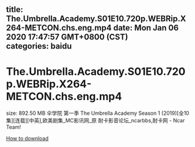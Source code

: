 
title: The.Umbrella.Academy.S01E10.720p.WEBRip.X264-METCON.chs.eng.mp4
date: Mon Jan 06 2020 17:47:57 GMT+0800 (CST)    
categories: baidu
---

# The.Umbrella.Academy.S01E10.720p.WEBRip.X264-METCON.chs.eng.mp4
size: 892.50 MB
 伞学院 第一季 The Umbrella Academy Season 1 (2019)[全10集][连载][中英],欧美剧集_MC影讯网_原 耐卡影音论坛_ncarbbs,耐卡网 - Ncar Team!
 

[How to download](https://bpcam.bemobtrk.com/go/2ceec3aa-1ca2-46d6-b9ff-aaa5c184517c?jno=5088)